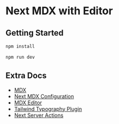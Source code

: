# Next MDX with Editor

## Getting Started

```bash
npm install

npm run dev
```

## Extra Docs

- [MDX](https://mdxjs.com/)
- [Next MDX Configuration](https://nextjs.org/docs/app/building-your-application/configuring/mdx)
- [MDX Editor](https://mdxeditor.dev/editor/docs/overview)
- [Tailwind Typography Plugin](https://tailwindcss.com/docs/typography-plugin)
- [Next Server Actions](https://nextjs.org/docs/app/api-reference/functions/server-actions)
